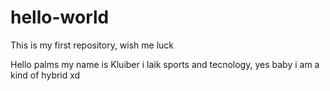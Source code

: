 # hello-world
This is my first repository, wish me luck 

Hello palms my name is Kluiber i laik sports and tecnology, yes baby i am a kind of hybrid xd 

